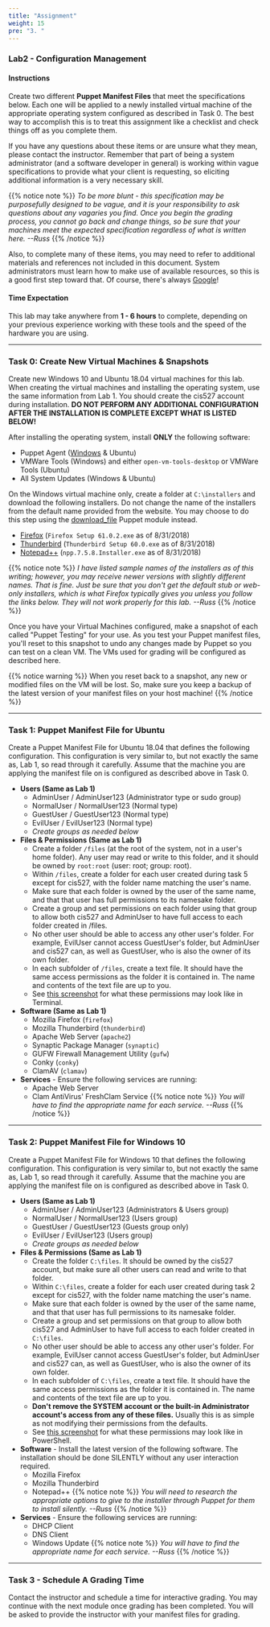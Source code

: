 ```yaml
---
title: "Assignment"
weight: 15
pre: "3. "
---
```


### Lab2 - Configuration Management

#### Instructions

Create two different **Puppet Manifest Files** that meet the specifications below. Each one will be applied to a newly installed virtual machine of the appropriate operating system configured as described in Task 0. The best way to accomplish this is to treat this assignment like a checklist and check things off as you complete them.

If you have any questions about these items or are unsure what they mean, please contact the instructor. Remember that part of being a system administrator (and a software developer in general) is working within vague specifications to provide what your client is requesting, so eliciting additional information is a very necessary skill.

{{% notice note %}}
_To be more blunt - this specification may be purposefully designed to be vague, and it is your responsibility to ask questions about any vagaries you find. Once you begin the grading process, you cannot go back and change things, so be sure that your machines meet the expected specification regardless of what is written here. --Russ_
{{% /notice %}}

Also, to complete many of these items, you may need to refer to additional materials and references not included in this document. System administrators must learn how to make use of available resources, so this is a good first step toward that. Of course, there's always [Google](http://www.google.com)!

#### Time Expectation

This lab may take anywhere from **1 - 6 hours** to complete, depending on your previous experience working with these tools and the speed of the hardware you are using.

---

### Task 0: Create New Virtual Machines & Snapshots

Create new Windows 10 and Ubuntu 18.04 virtual machines for this lab. When creating the virtual machines and installing the operating system, use the same information from Lab 1. You should create the cis527 account during installation. **DO NOT PERFORM ANY ADDITIONAL CONFIGURATION AFTER THE INSTALLATION IS COMPLETE EXCEPT WHAT IS LISTED BELOW!**

After installing the operating system, install **ONLY** the following software:

* Puppet Agent ([Windows](https://downloads.puppetlabs.com/windows/puppet5/) & Ubuntu)
* VMWare Tools (Windows) and either `open-vm-tools-desktop` or VMWare Tools (Ubuntu)
* All System Updates (Windows & Ubuntu)

On the Windows virtual machine only, create a folder at `C:\installers` and download the following installers. Do not change the name of the installers from the default name provided from the website. You may choose to do this step using the [download_file](https://forge.puppet.com/puppet/download_file) Puppet module instead.  

* [Firefox](https://www.mozilla.org/en-US/firefox/all/) (`Firefox Setup 61.0.2.exe` as of 8/31/2018)
* [Thunderbird](https://www.thunderbird.net/en-US/thunderbird/all/) (`Thunderbird Setup 60.0.exe` as of 8/31/2018)
* [Notepad++](https://notepad-plus-plus.org/download/) (`npp.7.5.8.Installer.exe` as of 8/31/2018)

{{% notice note %}}
_I have listed sample names of the installers as of this writing; however, you may receive newer versions with slightly different names. That is fine. Just be sure that you don't get the default stub or web-only installers, which is what Firefox typically gives you unless you follow the links below. They will not work properly for this lab. --Russ_
{{% /notice %}}

Once you have your Virtual Machines configured, make a snapshot of each called "Puppet Testing" for your use. As you test your Puppet manifest files, you'll reset to this snapshot to undo any changes made by Puppet so you can test on a clean VM. The VMs used for grading will be configured as described here.

{{% notice warning %}}
When you reset back to a snapshot, any new or modified files on the VM will be lost. So, make sure you keep a backup of the latest version of your manifest files on your host machine!
{{% /notice %}}

---

### Task 1: Puppet Manifest File for Ubuntu

Create a Puppet Manifest File for Ubuntu 18.04 that defines the following configuration. This configuration is very similar to, but not exactly the same as, Lab 1, so read through it carefully. Assume that the machine you are applying the manifest file on is configured as described above in Task 0.

* **Users (Same as Lab 1)**
  - AdminUser / AdminUser123 (Administrator type or sudo group)
  - NormalUser / NormalUser123 (Normal type)
  - GuestUser / GuestUser123 (Normal type)
  - EvilUser / EvilUser123 (Normal type)
  - _Create groups as needed below_
* **Files & Permissions (Same as Lab 1)**
  - Create a folder `/files` (at the root of the system, not in a user's home folder). Any user may read or write to this folder, and it should be owned by `root:root` (user: root; group: root).
  - Within `/files`, create a folder for each user created during task 5 except for cis527, with the folder name matching the user's name.
  - Make sure that each folder is owned by the user of the same name, and that that user has full permissions to its namesake folder.
  - Create a group and set permissions on each folder using that group to allow both cis527 and AdminUser to have full access to each folder created in /files.
  - No other user should be able to access any other user's folder. For example, EvilUser cannot access GuestUser's folder, but AdminUser and cis527 can, as well as GuestUser, who is also the owner of its own folder.
  - In each subfolder of `/files`, create a text file. It should have the same access permissions as the folder it is contained in. The name and contents of the text file are up to you.
  - See [this screenshot](/images/lab1-image2.png) for what these permissions may look like in Terminal.
* **Software (Same as Lab 1)**
  - Mozilla Firefox (`firefox`)
  - Mozilla Thunderbird (`thunderbird`)
  - Apache Web Server (`apache2`)
  - Synaptic Package Manager (`synaptic`)
  - GUFW Firewall Management Utility (`gufw`)
  - Conky (`conky`)
  - ClamAV (`clamav`)
* **Services** - Ensure the following services are running:
  - Apache Web Server
  - Clam AntiVirus' FreshClam Service
{{% notice note %}}
_You will have to find the appropriate name for each service. --Russ_
{{% /notice %}}

---

### Task 2: Puppet Manifest File for Windows 10

Create a Puppet Manifest File for Windows 10 that defines the following configuration. This configuration is very similar to, but not exactly the same as, Lab 1, so read through it carefully. Assume that the machine you are applying the manifest file on is configured as described above in Task 0.

* **Users (Same as Lab 1)**
  - AdminUser / AdminUser123 (Administrators & Users group)
  - NormalUser / NormalUser123 (Users group)
  - GuestUser / GuestUser123 (Guests group only)
  - EvilUser / EvilUser123 (Users group)
  - _Create groups as needed below_
* **Files & Permissions (Same as Lab 1)**
  - Create the folder `C:\files`. It should be owned by the cis527 account, but make sure all other users can read and write to that folder.
  - Within `C:\files`, create a folder for each user created during task 2 except for cis527, with the folder name matching the user's name.
  - Make sure that each folder is owned by the user of the same name, and that that user has full permissions to its namesake folder.
  - Create a group and set permissions on that group to allow both cis527 and AdminUser to have full access to each folder created in `C:\files`.
  - No other user should be able to access any other user's folder. For example, EvilUser cannot access GuestUser's folder, but AdminUser and cis527 can, as well as GuestUser, who is also the owner of its own folder.
  - In each subfolder of `C:\files`, create a text file. It should have the same access permissions as the folder it is contained in. The name and contents of the text file are up to you.
  - **Don't remove the SYSTEM account or the built-in Administrator account's access from any of these files.** Usually this is as simple as not modifying their permissions from the defaults.
  - See [this screenshot](/images/lab1-image1.png) for what these permissions may look like in PowerShell.
* **Software** - Install the latest version of the following software. The installation should be done SILENTLY without any user interaction required.
  - Mozilla Firefox
  - Mozilla Thunderbird
  - Notepad++
{{% notice note %}}
_You will need to research the appropriate options to give to the installer through Puppet for them to install silently. --Russ_
{{% /notice %}}
* **Services** - Ensure the following services are running:
  - DHCP Client
  - DNS Client
  - Windows Update
{{% notice note %}}
_You will have to find the appropriate name for each service. --Russ_
{{% /notice %}}

---

### Task 3 - Schedule A Grading Time

Contact the instructor and schedule a time for interactive grading. You may continue with the next module once grading has been completed. You will be asked to provide the instructor with your manifest files for grading.
